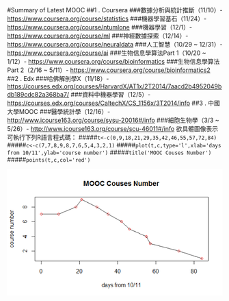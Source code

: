 #Summary of Latest MOOC
##1 . Coursera
###數據分析與統計推斷（11/10）- https://www.coursera.org/course/statistics
###機器學習基石（11/24）- https://www.coursera.org/course/ntumlone
###機器學習（12/1）- https://www.coursera.org/course/ml
###神經數據探索（12/14）- https://www.coursera.org/course/neuraldata
###人工智慧（10/29 ~ 12/31）- https://www.coursera.org/course/ai
###生物信息學算法Part 1（10/20 ~ 1/12）- https://www.coursera.org/course/bioinformatics
###生物信息學算法Part 2（2/16 ~ 5/11）- https://www.coursera.org/course/bioinformatics2
##2 . Edx
###哈佛解剖學X（11/18）-  https://courses.edx.org/courses/HarvardX/AT1x/2T2014/7aacd2b4952049bdb189cdc82a368ba7/
###資料中機器學習（12/5）- https://courses.edx.org/courses/CaltechX/CS_1156x/3T2014/info
##3 . 中國大學MOOC
###醫學統計學（12/16）- http://www.icourse163.org/course/sysu-20016#/info
###細胞生物學（3/3 ~ 5/26）- http://www.icourse163.org/course/scu-46011#/info
欲具體圖像表示可執行下列R語言程式碼：
#####`t<-c(0,9,18,21,29,35,42,46,55,57,72,84)`
#####`c<-c(7,7,8,9,8,7,6,5,4,3,2,1)`
#####`plot(t,c,type='l',xlab='days from 10/11',ylab='course number')`
#####`title('MOOC Couses Number')`
#####`points(t,c,col='red')`

![](https://github.com/robinlan/Codes-of-RobinLan/blob/master/MOOC_courses.png "MOOC Courses")
